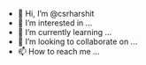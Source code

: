 - 👋 Hi, I’m @csrharshit
- 👀 I’m interested in ...
- 🌱 I’m currently learning ...
- 💞️ I’m looking to collaborate on ...
- 📫 How to reach me ...

<!---
csrharshit/csrharshit is a ✨ special ✨ repository because its `README.md` (this file) appears on your GitHub profile.
You can click the Preview link to take a look at your chang
